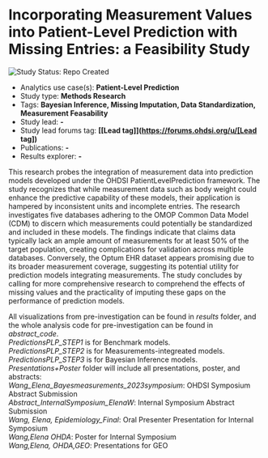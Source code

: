 Incorporating Measurement Values into Patient-Level Prediction with Missing Entries: a Feasibility Study
=============

<img src="https://img.shields.io/badge/Study%20Status-Repo%20Created-lightgray.svg" alt="Study Status: Repo Created">

- Analytics use case(s): **Patient-Level Prediction**
- Study type: **Methods Research**
- Tags: **Bayesian Inference, Missing Imputation, Data Standardization, Measurement Feasability**
- Study lead: **-**
- Study lead forums tag: **[[Lead tag]](https://forums.ohdsi.org/u/[Lead tag])**
- Publications: **-**
- Results explorer: **-**

This research probes the integration of measurement data into prediction models developed under the OHDSI PatientLevelPrediction framework. The study recognizes that while measurement data such as body weight could enhance the predictive capability of these models, their application is hampered by inconsistent units and incomplete entries. The research investigates five databases adhering to the OMOP Common Data Model (CDM) to discern which measurements could potentially be standardized and included in these models. The findings indicate that claims data typically lack an ample amount of measurements for at least 50% of the target population, creating complications for validation across multiple databases. Conversely, the Optum EHR dataset appears promising due to its broader measurement coverage, suggesting its potential utility for prediction models integrating measurements. The study concludes by calling for more comprehensive research to comprehend the effects of missing values and the practicality of imputing these gaps on the performance of prediction models.

All visualizations from pre-investigation can be found in *results* folder, and the whole analysis code for pre-investigation can be found in *abstract_code*. \
*PredictionsPLP_STEP1* is for Benchmark models. \
*PredictionsPLP_STEP2* is for Measurements-integreated models. \
*PredictionsPLP_STEP3* is for Bayesian Inference models. \
*Presentations+Poster* folder will include all presentations, poster, and abstracts: \
  *Wang_Elena_Bayesmeasurements_2023symposium*: OHDSI Symposium Abstract Submission \
  *Abstract_InternalSymposium_ElenaW*: Internal Symposium Abstract Submission \
  *Wang, Elena, Epidemiology_Final*: Oral Presenter Presentation for Internal Symposium \
  *Wang,Elena OHDA*: Poster for Internal Symposium \
  *Wang,Elena, OHDA,GEO*: Presentations for GEO
  

